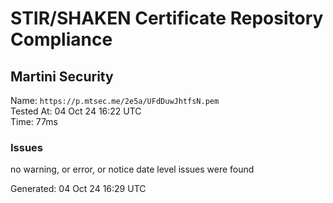 # STIR/SHAKEN Certificate Repository Compliance

## Martini Security

Name: `https://p.mtsec.me/2e5a/UFdDuwJhtfsN.pem`\
Tested At: 04 Oct 24 16:22 UTC\
Time: 77ms

### Issues

no warning, or error, or notice date level issues were found

Generated: 04 Oct 24 16:29 UTC